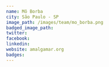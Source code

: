 ```yaml
---
name: Mô Borba
city: São Paulo - SP
image_path: /images/team/mo_borba.png
badged_image_path:
twitter:
facebook:
linkedin:
website: amalgamar.org
badges:
---
```


